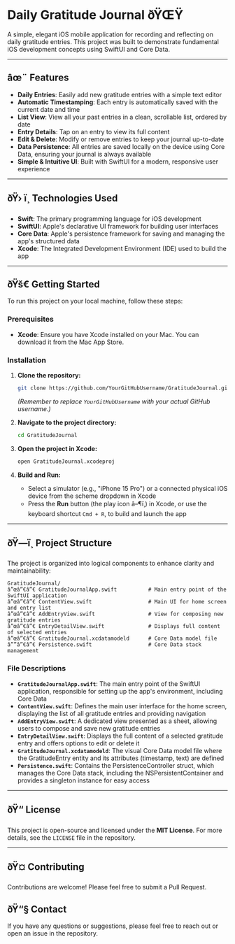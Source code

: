 # Daily Gratitude Journal ðŸŒŸ

A simple, elegant iOS mobile application for recording and reflecting on daily gratitude entries. This project was built to demonstrate fundamental iOS development concepts using SwiftUI and Core Data.

<!-- Add a screenshot of your app here for better visual appeal -->
<!-- Example: -->
<!-- ![App Screenshot](screenshots/app-preview.png) -->

---

## âœ¨ Features

- **Daily Entries**: Easily add new gratitude entries with a simple text editor
- **Automatic Timestamping**: Each entry is automatically saved with the current date and time
- **List View**: View all your past entries in a clean, scrollable list, ordered by date
- **Entry Details**: Tap on an entry to view its full content
- **Edit & Delete**: Modify or remove entries to keep your journal up-to-date
- **Data Persistence**: All entries are saved locally on the device using Core Data, ensuring your journal is always available
- **Simple & Intuitive UI**: Built with SwiftUI for a modern, responsive user experience

---

## ðŸ› ï¸ Technologies Used

- **Swift**: The primary programming language for iOS development
- **SwiftUI**: Apple's declarative UI framework for building user interfaces
- **Core Data**: Apple's persistence framework for saving and managing the app's structured data
- **Xcode**: The Integrated Development Environment (IDE) used to build the app

---

## ðŸš€ Getting Started

To run this project on your local machine, follow these steps:

### Prerequisites

- **Xcode**: Ensure you have Xcode installed on your Mac. You can download it from the Mac App Store.

### Installation

1. **Clone the repository:**
   ```bash
   git clone https://github.com/YourGitHubUsername/GratitudeJournal.git
   ```
   *(Remember to replace `YourGitHubUsername` with your actual GitHub username.)*

2. **Navigate to the project directory:**
   ```bash
   cd GratitudeJournal
   ```

3. **Open the project in Xcode:**
   ```bash
   open GratitudeJournal.xcodeproj
   ```

4. **Build and Run:**
   - Select a simulator (e.g., "iPhone 15 Pro") or a connected physical iOS device from the scheme dropdown in Xcode
   - Press the **Run** button (the play icon â–¶ï¸) in Xcode, or use the keyboard shortcut `Cmd + R`, to build and launch the app

---

## ðŸ—ï¸ Project Structure

The project is organized into logical components to enhance clarity and maintainability:

```
GratitudeJournal/
â”œâ”€â”€ GratitudeJournalApp.swift          # Main entry point of the SwiftUI application
â”œâ”€â”€ ContentView.swift                  # Main UI for home screen and entry list
â”œâ”€â”€ AddEntryView.swift                 # View for composing new gratitude entries
â”œâ”€â”€ EntryDetailView.swift              # Displays full content of selected entries
â”œâ”€â”€ GratitudeJournal.xcdatamodeld      # Core Data model file
â””â”€â”€ Persistence.swift                  # Core Data stack management
```

### File Descriptions

- **`GratitudeJournalApp.swift`**: The main entry point of the SwiftUI application, responsible for setting up the app's environment, including Core Data
- **`ContentView.swift`**: Defines the main user interface for the home screen, displaying the list of all gratitude entries and providing navigation
- **`AddEntryView.swift`**: A dedicated view presented as a sheet, allowing users to compose and save new gratitude entries
- **`EntryDetailView.swift`**: Displays the full content of a selected gratitude entry and offers options to edit or delete it
- **`GratitudeJournal.xcdatamodeld`**: The visual Core Data model file where the GratitudeEntry entity and its attributes (timestamp, text) are defined
- **`Persistence.swift`**: Contains the PersistenceController struct, which manages the Core Data stack, including the NSPersistentContainer and provides a singleton instance for easy access

---

## ðŸ“ License

This project is open-source and licensed under the **MIT License**. For more details, see the `LICENSE` file in the repository.

---

## ðŸ¤ Contributing

Contributions are welcome! Please feel free to submit a Pull Request.

## ðŸ“§ Contact

If you have any questions or suggestions, please feel free to reach out or open an issue in the repository.